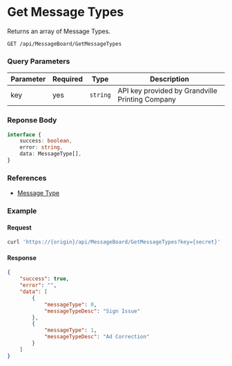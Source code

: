 # Get Message Types

Returns an array of Message Types.

```plaintext
GET /api/MessageBoard/GetMessageTypes
```

### Query Parameters

| Parameter     | Required | Type                                   | Description                                        |
| ------------- | -------- | -------------------------------------- | -------------------------------------------------- |
| key           | yes      | `string`                               | API key provided by Grandville Printing Company    |

### Reponse Body

```typescript
interface {
    success: boolean,
    error: string,
    data: MessageType[],
}
```

### References

- [Message Type](./types/message-type.md)

### Example

#### Request

```bash
curl 'https://{origin}/api/MessageBoard/GetMessageTypes?key={secret}'
```

#### Response

```json
{
    "success": true,
    "error": "",
    "data": [
        {
            "messageType": 0,
            "messageTypeDesc": "Sign Issue"
        },
        {
            "messageType": 1,
            "messageTypeDesc": "Ad Correction"
        }
    ]
}
```